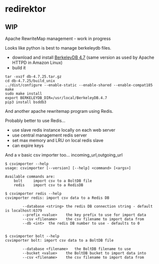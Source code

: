# redirektor

## WIP

Apache RewriteMap management - work in progress

Looks like python is best to manage berkeleydb files.

* download and install [BerkeleyDB 4.7](http://download.oracle.com/berkeley-db/db-4.7.25.tar.gz) (same version as used by Apache HTTPD in Amazon Linux)
* build it

```
tar -xvzf db-4.7.25.tar.gz
cd db-4.7.25/build_unix
../dist/configure --enable-static --enable-shared --enable-compat185 
make
sudo make install
export BERKELEYDB_DIR=/usr/local/BerkeleyDB.4.7
pip3 install bsddb3
```


And another apache rewritemap program using Redis.

Probably better to use Redis...
* use slave redis instance locally on each web server
* use central management redis server
* set max memory and LRU on local redis slave
* can expire keys

And a v basic csv importer too...
incoming_url,outgoing_url

```
$ csvimporter --help
usage: csvimporter [--version] [--help] <command> [<args>]

Available commands are:
    bolt     import csv to a BoltDB file
    redis    import csv to a RedisDB

$ csvimporter redis --help
csvimporter redis: import csv data to a Redis DB

		--database <string>	the redis DB connection string - default is localhost:6379
		--prefix <value>	the key prefix to use for import data
		--csv <filename>	the csv filename to import data from
		--db <int>	the redis DB number to use - defaults to 0


$ csvimporter bolt --help
csvimporter bolt: import csv data to a BoltDB file

		--database <filename>	the BoltDB filename to use
		--bucket <value>	the BoltDB bucket to import data into
		--csv <filename>	the csv filename to import data from
```
